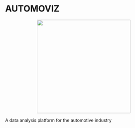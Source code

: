 # AUTOMOVIZ
<p align="center">
  <img 
    width="300"
    height="300"
    src="![image](https://user-images.githubusercontent.com/76656963/169406302-0577cbe9-b65c-4a5c-941a-24796c165bf9.png)"
  >
</p>
A data analysis platform for the automotive industry
